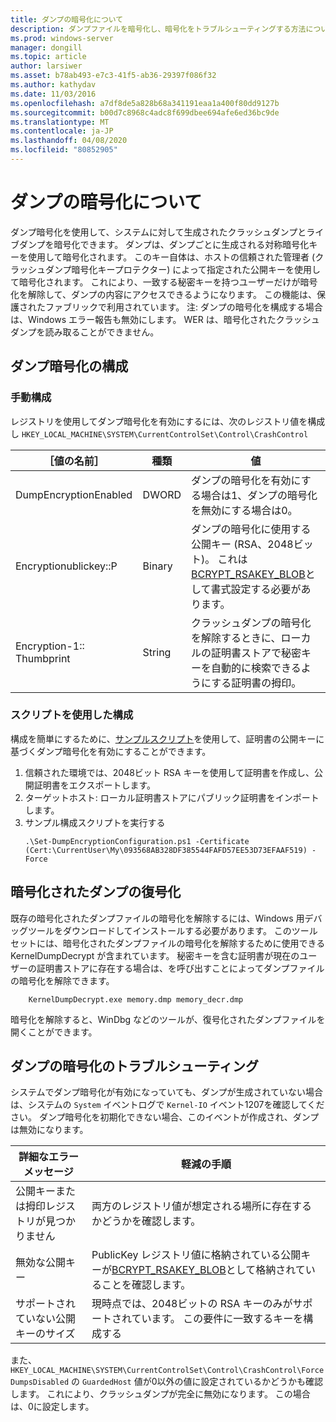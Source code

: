 ```yaml
---
title: ダンプの暗号化について
description: ダンプファイルを暗号化し、暗号化をトラブルシューティングする方法について説明します。
ms.prod: windows-server
manager: dongill
ms.topic: article
author: larsiwer
ms.asset: b78ab493-e7c3-41f5-ab36-29397f086f32
ms.author: kathydav
ms.date: 11/03/2016
ms.openlocfilehash: a7df8de5a828b68a341191eaa1a400f80dd9127b
ms.sourcegitcommit: b00d7c8968c4adc8f699dbee694afe6ed36bc9de
ms.translationtype: MT
ms.contentlocale: ja-JP
ms.lasthandoff: 04/08/2020
ms.locfileid: "80852905"
---
```

# <a name="about-dump-encryption"></a>ダンプの暗号化について
ダンプ暗号化を使用して、システムに対して生成されたクラッシュダンプとライブダンプを暗号化できます。 ダンプは、ダンプごとに生成される対称暗号化キーを使用して暗号化されます。 このキー自体は、ホストの信頼された管理者 (クラッシュダンプ暗号化キープロテクター) によって指定された公開キーを使用して暗号化されます。 これにより、一致する秘密キーを持つユーザーだけが暗号化を解除して、ダンプの内容にアクセスできるようになります。 この機能は、保護されたファブリックで利用されています。
注: ダンプの暗号化を構成する場合は、Windows エラー報告も無効にします。 WER は、暗号化されたクラッシュダンプを読み取ることができません。

## <a name="configuring-dump-encryption"></a>ダンプ暗号化の構成
### <a name="manual-configuration"></a>手動構成
レジストリを使用してダンプ暗号化を有効にするには、次のレジストリ値を構成し `HKEY_LOCAL_MACHINE\SYSTEM\CurrentControlSet\Control\CrashControl`

| ［値の名前］ | 種類 | 値 |
| ---------- | ---- | ----- |
| DumpEncryptionEnabled | DWORD | ダンプの暗号化を有効にする場合は1、ダンプの暗号化を無効にする場合は0。 |
| Encryptionublickey::P | Binary | ダンプの暗号化に使用する公開キー (RSA、2048ビット)。 これは[BCRYPT_RSAKEY_BLOB](https://msdn.microsoft.com/library/windows/desktop/aa375531(v=vs.85).aspx)として書式設定する必要があります。 |
| Encryption-1:: Thumbprint | String | クラッシュダンプの暗号化を解除するときに、ローカルの証明書ストアで秘密キーを自動的に検索できるようにする証明書の拇印。 |


### <a name="configuration-using-script"></a>スクリプトを使用した構成
構成を簡単にするために、[サンプルスクリプト](https://github.com/Microsoft/Virtualization-Documentation/tree/live/hyperv-tools/DumpEncryption)を使用して、証明書の公開キーに基づくダンプ暗号化を有効にすることができます。

1. 信頼された環境では、2048ビット RSA キーを使用して証明書を作成し、公開証明書をエクスポートします。
2. ターゲットホスト: ローカル証明書ストアにパブリック証明書をインポートします。
3. サンプル構成スクリプトを実行する 
    ```
    .\Set-DumpEncryptionConfiguration.ps1 -Certificate (Cert:\CurrentUser\My\093568AB328DF385544FAFD57EE53D73EFAAF519) -Force
    ```

## <a name="decrypting-encrypted-dumps"></a>暗号化されたダンプの復号化
既存の暗号化されたダンプファイルの暗号化を解除するには、Windows 用デバッグツールをダウンロードしてインストールする必要があります。 このツールセットには、暗号化されたダンプファイルの暗号化を解除するために使用できる KernelDumpDecrypt が含まれています。
秘密キーを含む証明書が現在のユーザーの証明書ストアに存在する場合は、を呼び出すことによってダンプファイルの暗号化を解除できます。

```
    KernelDumpDecrypt.exe memory.dmp memory_decr.dmp
```
暗号化を解除すると、WinDbg などのツールが、復号化されたダンプファイルを開くことができます。

## <a name="troubleshooting-dump-encryption"></a>ダンプの暗号化のトラブルシューティング
システムでダンプ暗号化が有効になっていても、ダンプが生成されていない場合は、システムの `System` イベントログで `Kernel-IO` イベント1207を確認してください。 ダンプ暗号化を初期化できない場合、このイベントが作成され、ダンプは無効になります。

| 詳細なエラーメッセージ | 軽減の手順 |
| ---------------------- | ----------------- |
| 公開キーまたは拇印レジストリが見つかりません | 両方のレジストリ値が想定される場所に存在するかどうかを確認します。 |
| 無効な公開キー | PublicKey レジストリ値に格納されている公開キーが[BCRYPT_RSAKEY_BLOB](https://msdn.microsoft.com/library/windows/desktop/aa375531(v=vs.85).aspx)として格納されていることを確認します。 |
| サポートされていない公開キーのサイズ | 現時点では、2048ビットの RSA キーのみがサポートされています。 この要件に一致するキーを構成する |

また、`HKEY_LOCAL_MACHINE\SYSTEM\CurrentControlSet\Control\CrashControl\ForceDumpsDisabled` の `GuardedHost` 値が0以外の値に設定されているかどうかも確認します。 これにより、クラッシュダンプが完全に無効になります。 この場合は、0に設定します。
